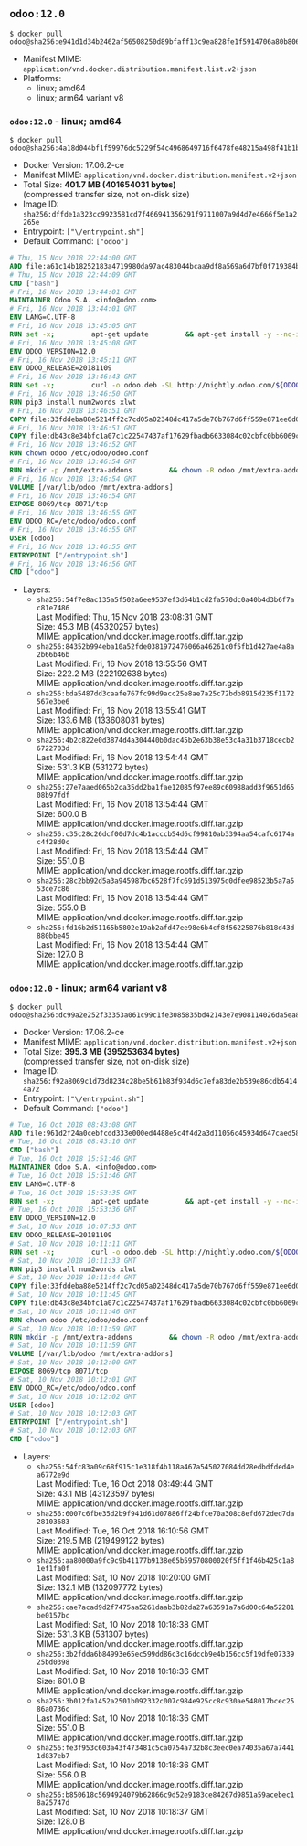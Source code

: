 ## `odoo:12.0`

```console
$ docker pull odoo@sha256:e941d1d34b2462af56508250d89bfaff13c9ea828fe1f5914706a80b806f9dcf
```

-	Manifest MIME: `application/vnd.docker.distribution.manifest.list.v2+json`
-	Platforms:
	-	linux; amd64
	-	linux; arm64 variant v8

### `odoo:12.0` - linux; amd64

```console
$ docker pull odoo@sha256:4a18d044bf1f59976dc5229f54c4968649716f6478fe48215a498f41b1be3f8c
```

-	Docker Version: 17.06.2-ce
-	Manifest MIME: `application/vnd.docker.distribution.manifest.v2+json`
-	Total Size: **401.7 MB (401654031 bytes)**  
	(compressed transfer size, not on-disk size)
-	Image ID: `sha256:dffde1a323cc9923581cd7f466941356291f9711007a9d4d7e4666f5e1a2265e`
-	Entrypoint: `["\/entrypoint.sh"]`
-	Default Command: `["odoo"]`

```dockerfile
# Thu, 15 Nov 2018 22:44:00 GMT
ADD file:a61c14b18252183a4719980da97ac483044bcaa9df8a569a6d7bf0f719384b5e in / 
# Thu, 15 Nov 2018 22:44:09 GMT
CMD ["bash"]
# Fri, 16 Nov 2018 13:44:01 GMT
MAINTAINER Odoo S.A. <info@odoo.com>
# Fri, 16 Nov 2018 13:44:01 GMT
ENV LANG=C.UTF-8
# Fri, 16 Nov 2018 13:45:05 GMT
RUN set -x;         apt-get update         && apt-get install -y --no-install-recommends             ca-certificates             curl             node-less             python3-pip             python3-setuptools             python3-renderpm             libssl1.0-dev             xz-utils             python3-watchdog         && curl -o wkhtmltox.tar.xz -SL https://github.com/wkhtmltopdf/wkhtmltopdf/releases/download/0.12.4/wkhtmltox-0.12.4_linux-generic-amd64.tar.xz         && echo '3f923f425d345940089e44c1466f6408b9619562 wkhtmltox.tar.xz' | sha1sum -c -         && tar xvf wkhtmltox.tar.xz         && cp wkhtmltox/lib/* /usr/local/lib/         && cp wkhtmltox/bin/* /usr/local/bin/         && cp -r wkhtmltox/share/man/man1 /usr/local/share/man/
# Fri, 16 Nov 2018 13:45:08 GMT
ENV ODOO_VERSION=12.0
# Fri, 16 Nov 2018 13:45:11 GMT
ENV ODOO_RELEASE=20181109
# Fri, 16 Nov 2018 13:46:43 GMT
RUN set -x;         curl -o odoo.deb -SL http://nightly.odoo.com/${ODOO_VERSION}/nightly/deb/odoo_${ODOO_VERSION}.${ODOO_RELEASE}_all.deb         && echo 'fcaa0f72ecc8a4fa5636948a8966f7584eab1fac odoo.deb' | sha1sum -c -         && dpkg --force-depends -i odoo.deb         && apt-get update         && apt-get -y install -f --no-install-recommends         && rm -rf /var/lib/apt/lists/* odoo.deb
# Fri, 16 Nov 2018 13:46:50 GMT
RUN pip3 install num2words xlwt
# Fri, 16 Nov 2018 13:46:51 GMT
COPY file:33fddeba88e5214ff2c7cd05a02348dc417a5de70b767d6ff559e871ee6d046a in / 
# Fri, 16 Nov 2018 13:46:51 GMT
COPY file:db43c8e34bfc1a07c1c22547437af17629fbadb6633084c02cbfc0bb6069c9fd in /etc/odoo/ 
# Fri, 16 Nov 2018 13:46:52 GMT
RUN chown odoo /etc/odoo/odoo.conf
# Fri, 16 Nov 2018 13:46:54 GMT
RUN mkdir -p /mnt/extra-addons         && chown -R odoo /mnt/extra-addons
# Fri, 16 Nov 2018 13:46:54 GMT
VOLUME [/var/lib/odoo /mnt/extra-addons]
# Fri, 16 Nov 2018 13:46:54 GMT
EXPOSE 8069/tcp 8071/tcp
# Fri, 16 Nov 2018 13:46:55 GMT
ENV ODOO_RC=/etc/odoo/odoo.conf
# Fri, 16 Nov 2018 13:46:55 GMT
USER [odoo]
# Fri, 16 Nov 2018 13:46:55 GMT
ENTRYPOINT ["/entrypoint.sh"]
# Fri, 16 Nov 2018 13:46:56 GMT
CMD ["odoo"]
```

-	Layers:
	-	`sha256:54f7e8ac135a5f502a6ee9537ef3d64b1cd2fa570dc0a40b4d3b6f7ac81e7486`  
		Last Modified: Thu, 15 Nov 2018 23:08:31 GMT  
		Size: 45.3 MB (45320257 bytes)  
		MIME: application/vnd.docker.image.rootfs.diff.tar.gzip
	-	`sha256:84352b994eba10a52fde0381972476066a46261c0f5fb1d427ae4a8a2b66b46b`  
		Last Modified: Fri, 16 Nov 2018 13:55:56 GMT  
		Size: 222.2 MB (222192638 bytes)  
		MIME: application/vnd.docker.image.rootfs.diff.tar.gzip
	-	`sha256:bda5487dd3caafe767fc99d9acc25e8ae7a25c72bdb8915d235f1172567e3be6`  
		Last Modified: Fri, 16 Nov 2018 13:55:41 GMT  
		Size: 133.6 MB (133608031 bytes)  
		MIME: application/vnd.docker.image.rootfs.diff.tar.gzip
	-	`sha256:4b2c822e0d3874d4a304440b0dac45b2e63b38e53c4a31b3718cecb26722703d`  
		Last Modified: Fri, 16 Nov 2018 13:54:44 GMT  
		Size: 531.3 KB (531272 bytes)  
		MIME: application/vnd.docker.image.rootfs.diff.tar.gzip
	-	`sha256:27e7aaed065b2ca35dd2ba1fae12085f97ee89c60988add3f9651d6508b97fdf`  
		Last Modified: Fri, 16 Nov 2018 13:54:44 GMT  
		Size: 600.0 B  
		MIME: application/vnd.docker.image.rootfs.diff.tar.gzip
	-	`sha256:c35c28c26dcf00d7dc4b1acccb54d6cf99810ab3394aa54cafc6174ac4f28d0c`  
		Last Modified: Fri, 16 Nov 2018 13:54:44 GMT  
		Size: 551.0 B  
		MIME: application/vnd.docker.image.rootfs.diff.tar.gzip
	-	`sha256:28c2bb92d5a3a945987bc6528f7fc691d513975d0dfee98523b5a7a553ce7c86`  
		Last Modified: Fri, 16 Nov 2018 13:54:44 GMT  
		Size: 555.0 B  
		MIME: application/vnd.docker.image.rootfs.diff.tar.gzip
	-	`sha256:fd16b2d51165b5802e19ab2afd47ee98e6b4cf8f56225876b818d43d880bbe45`  
		Last Modified: Fri, 16 Nov 2018 13:54:44 GMT  
		Size: 127.0 B  
		MIME: application/vnd.docker.image.rootfs.diff.tar.gzip

### `odoo:12.0` - linux; arm64 variant v8

```console
$ docker pull odoo@sha256:dc99a2e252f33353a061c99c1fe3085835bd42143e7e908114026da5ea86d27e
```

-	Docker Version: 17.06.2-ce
-	Manifest MIME: `application/vnd.docker.distribution.manifest.v2+json`
-	Total Size: **395.3 MB (395253634 bytes)**  
	(compressed transfer size, not on-disk size)
-	Image ID: `sha256:f92a8069c1d73d8234c28be5b61b83f934d6c7efa83de2b539e86cdb54144a72`
-	Entrypoint: `["\/entrypoint.sh"]`
-	Default Command: `["odoo"]`

```dockerfile
# Tue, 16 Oct 2018 08:43:08 GMT
ADD file:961d2f24a0cebfcdd333e000ed4488e5c4f4d2a3d11056c45934d647caed5845 in / 
# Tue, 16 Oct 2018 08:43:10 GMT
CMD ["bash"]
# Tue, 16 Oct 2018 15:51:46 GMT
MAINTAINER Odoo S.A. <info@odoo.com>
# Tue, 16 Oct 2018 15:51:46 GMT
ENV LANG=C.UTF-8
# Tue, 16 Oct 2018 15:53:35 GMT
RUN set -x;         apt-get update         && apt-get install -y --no-install-recommends             ca-certificates             curl             node-less             python3-pip             python3-setuptools             python3-renderpm             libssl1.0-dev             xz-utils             python3-watchdog         && curl -o wkhtmltox.tar.xz -SL https://github.com/wkhtmltopdf/wkhtmltopdf/releases/download/0.12.4/wkhtmltox-0.12.4_linux-generic-amd64.tar.xz         && echo '3f923f425d345940089e44c1466f6408b9619562 wkhtmltox.tar.xz' | sha1sum -c -         && tar xvf wkhtmltox.tar.xz         && cp wkhtmltox/lib/* /usr/local/lib/         && cp wkhtmltox/bin/* /usr/local/bin/         && cp -r wkhtmltox/share/man/man1 /usr/local/share/man/
# Tue, 16 Oct 2018 15:53:36 GMT
ENV ODOO_VERSION=12.0
# Sat, 10 Nov 2018 10:07:53 GMT
ENV ODOO_RELEASE=20181109
# Sat, 10 Nov 2018 10:11:11 GMT
RUN set -x;         curl -o odoo.deb -SL http://nightly.odoo.com/${ODOO_VERSION}/nightly/deb/odoo_${ODOO_VERSION}.${ODOO_RELEASE}_all.deb         && echo 'fcaa0f72ecc8a4fa5636948a8966f7584eab1fac odoo.deb' | sha1sum -c -         && dpkg --force-depends -i odoo.deb         && apt-get update         && apt-get -y install -f --no-install-recommends         && rm -rf /var/lib/apt/lists/* odoo.deb
# Sat, 10 Nov 2018 10:11:33 GMT
RUN pip3 install num2words xlwt
# Sat, 10 Nov 2018 10:11:44 GMT
COPY file:33fddeba88e5214ff2c7cd05a02348dc417a5de70b767d6ff559e871ee6d046a in / 
# Sat, 10 Nov 2018 10:11:45 GMT
COPY file:db43c8e34bfc1a07c1c22547437af17629fbadb6633084c02cbfc0bb6069c9fd in /etc/odoo/ 
# Sat, 10 Nov 2018 10:11:46 GMT
RUN chown odoo /etc/odoo/odoo.conf
# Sat, 10 Nov 2018 10:11:59 GMT
RUN mkdir -p /mnt/extra-addons         && chown -R odoo /mnt/extra-addons
# Sat, 10 Nov 2018 10:11:59 GMT
VOLUME [/var/lib/odoo /mnt/extra-addons]
# Sat, 10 Nov 2018 10:12:00 GMT
EXPOSE 8069/tcp 8071/tcp
# Sat, 10 Nov 2018 10:12:01 GMT
ENV ODOO_RC=/etc/odoo/odoo.conf
# Sat, 10 Nov 2018 10:12:02 GMT
USER [odoo]
# Sat, 10 Nov 2018 10:12:03 GMT
ENTRYPOINT ["/entrypoint.sh"]
# Sat, 10 Nov 2018 10:12:03 GMT
CMD ["odoo"]
```

-	Layers:
	-	`sha256:54fc83a09c68f915c1e318f4b118a467a545027084dd28edbdfded4ea6772e9d`  
		Last Modified: Tue, 16 Oct 2018 08:49:44 GMT  
		Size: 43.1 MB (43123597 bytes)  
		MIME: application/vnd.docker.image.rootfs.diff.tar.gzip
	-	`sha256:6007c6fbe35d2b9f941d61d07886ff24bfce70a308c8efd672ded7da28103683`  
		Last Modified: Tue, 16 Oct 2018 16:10:56 GMT  
		Size: 219.5 MB (219499122 bytes)  
		MIME: application/vnd.docker.image.rootfs.diff.tar.gzip
	-	`sha256:aa80000a9fc9c9b41177b9138e65b59570800020f5ff1f46b425c1a81ef1fa0f`  
		Last Modified: Sat, 10 Nov 2018 10:20:00 GMT  
		Size: 132.1 MB (132097772 bytes)  
		MIME: application/vnd.docker.image.rootfs.diff.tar.gzip
	-	`sha256:cae7acad9d2f7475aa5261daab3b82da27a63591a7a6d00c64a52281be0157bc`  
		Last Modified: Sat, 10 Nov 2018 10:18:38 GMT  
		Size: 531.3 KB (531307 bytes)  
		MIME: application/vnd.docker.image.rootfs.diff.tar.gzip
	-	`sha256:3b2fdda6b84993e65ec599dd86c3c16dccb9e4b156cc5f19dfe0733925bd0398`  
		Last Modified: Sat, 10 Nov 2018 10:18:36 GMT  
		Size: 601.0 B  
		MIME: application/vnd.docker.image.rootfs.diff.tar.gzip
	-	`sha256:3b012fa1452a2501b092332c007c984e925cc8c930ae548017bcec2586a0736c`  
		Last Modified: Sat, 10 Nov 2018 10:18:36 GMT  
		Size: 551.0 B  
		MIME: application/vnd.docker.image.rootfs.diff.tar.gzip
	-	`sha256:fe3f953c603a43f473481c5ca0754a732b8c3eec0ea74035a67a74411d837eb7`  
		Last Modified: Sat, 10 Nov 2018 10:18:36 GMT  
		Size: 556.0 B  
		MIME: application/vnd.docker.image.rootfs.diff.tar.gzip
	-	`sha256:b850618c5694924079b62866c9d52e9183ce84267d9851a59acebec18a25747d`  
		Last Modified: Sat, 10 Nov 2018 10:18:37 GMT  
		Size: 128.0 B  
		MIME: application/vnd.docker.image.rootfs.diff.tar.gzip
